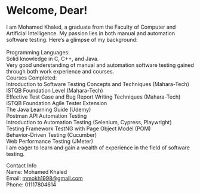 <h1>Welcome, Dear!</h1>
I am Mohamed Khaled, a graduate from the Faculty of Computer and Artificial Intelligence. My passion lies in both manual and automation software testing. Here’s a glimpse of my background:<br>
<br>
Programming Languages:<br>
Solid knowledge in C, C++, and Java.<br>
Very good understanding of manual and automation software testing gained through both work experience and courses.<br>
Courses Completed:<br>
Introduction to Software Testing Concepts and Techniques (Mahara-Tech)<br>
ISTQB Foundation Level (Mahara-Tech)<br>
Effective Test Case and Bug Report Writing Techniques (Mahara-Tech)<br>
ISTQB Foundation Agile Tester Extension<br>
The Java Learning Guide (Udemy)<br>
Postman API Automation Testing<br>
Introduction to Automation Testing (Selenium, Cypress, Playwright)<br>
Testing Framework TestNG with Page Object Model (POM)<br>
Behavior-Driven Testing (Cucumber)<br>
Web Performance Testing (JMeter)<br>
I am eager to learn and gain a wealth of experience in the field of software testing.<br>

Contact Info<br>
Name: Mohamed Khaled<br>
Email: mmokh1998@gmail.com<br>
Phone: 01117804614<br>
